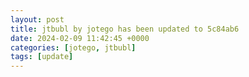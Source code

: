 ```yaml
---
layout: post
title: jtbubl by jotego has been updated to 5c84ab6
date: 2024-02-09 11:42:45 +0000
categories: [jotego, jtbubl]
tags: [update]
---
```


